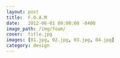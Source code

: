 ```yaml
---
layout: post
title:  F.O.A.M
date:   2012-06-01 00:00:00 -0400
image_path:	/img/foam/
cover:  title.jpg
images: [01.jpg, 02.jpg, 03.jpg, 04.jpg]
category: design
---
```



